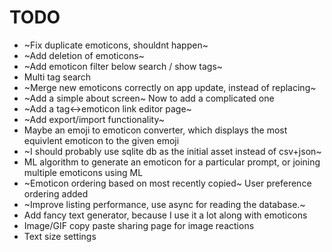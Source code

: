 # TODO
* ~Fix duplicate emoticons, shouldnt happen~
* ~Add deletion of emoticons~
* ~Add emoticon filter below search / show tags~
* Multi tag search
* ~Merge new emoticons correctly on app update, instead of replacing~
* ~Add a simple about screen~ Now to add a complicated one
* ~Add a tag<->emoticon link editor page~
* ~Add export/import functionality~
* Maybe an emoji to emoticon converter, which displays the most equivlent emoticon to the given emoji
* ~I should probably use sqlite db as the initial asset instead of csv+json~
* ML algorithm to generate an emoticon for a particular prompt, or joining multiple emoticons using ML
* ~Emoticon ordering based on most recently copied~ User preference ordering added
* ~Improve listing performance, use async for reading the database.~
* Add fancy text generator, because I use it a lot along with emoticons
* Image/GIF copy paste sharing page for image reactions
* Text size settings